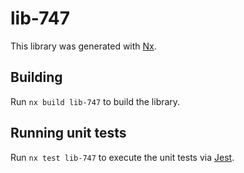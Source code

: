 # lib-747

This library was generated with [Nx](https://nx.dev).

## Building

Run `nx build lib-747` to build the library.

## Running unit tests

Run `nx test lib-747` to execute the unit tests via [Jest](https://jestjs.io).
